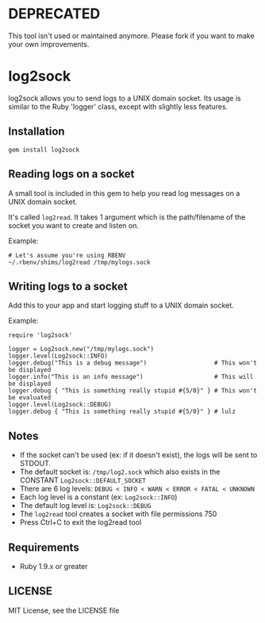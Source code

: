 # DEPRECATED

This tool isn't used or maintained anymore. Please fork if you want to make your own improvements.

# log2sock

log2sock allows you to send logs to a UNIX domain socket. Its usage is similar to the Ruby 'logger' class, except with slightly less features.

## Installation

`gem install log2sock`

## Reading logs on a socket

A small tool is included in this gem to help you read log messages on a UNIX domain socket.

It's called `log2read`. It takes 1 argument which is the path/filename of the socket you want to create and listen on.

Example:

```
# Let's assume you're using RBENV
~/.rbenv/shims/log2read /tmp/mylogs.sock
```

## Writing logs to a socket

Add this to your app and start logging stuff to a UNIX domain socket.

Example:

```
require 'log2sock'

logger = Log2sock.new("/tmp/mylogs.sock")
logger.level(Log2sock::INFO)
logger.debug("This is a debug message")                   # This won't be displayed
logger.info("This is an info message")                    # This will be displayed
logger.debug { "This is something really stupid #{5/0}" } # This won't be evaluated
logger.level(Log2sock::DEBUG)
logger.debug { "This is something really stupid #{5/0}" } # lulz
```

## Notes

* If the socket can't be used (ex: if it doesn't exist), the logs will be sent to STDOUT.
* The default socket is: `/tmp/log2.sock` which also exists in the CONSTANT `Log2sock::DEFAULT_SOCKET`
* There are 6 log levels: `DEBUG < INFO < WARN < ERROR < FATAL < UNKNOWN`
* Each log level is a constant (ex: `Log2sock::INFO`)
* The default log level is: `Log2sock::DEBUG`
* The `log2read` tool creates a socket with file permissions 750
* Press Ctrl+C to exit the log2read tool

## Requirements

* Ruby 1.9.x or greater

## LICENSE

MIT License, see the LICENSE file
